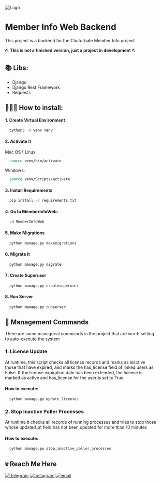 
![Logo](https://upload.wikimedia.org/wikipedia/commons/thumb/2/22/Chaturbate_logo.svg/2560px-Chaturbate_logo.svg.png)


# Member Info Web Backend

This project is a backend for the Chaturbate Member Info project

⛏️ **This is not a finished version, just a project in development** ⛏️

📚 Libs:
-
- Django
- Django Rest Framework
- Requests



## 👨🏻‍💻 How to install:

#### 1️. Create Virtual Environment
```bash
  python3 -m venv venv
```

#### 2️. Activate It
Mac OS \ Linux:
```bash
  source venv/bin/activate
```
Windows:
```bash
  source venv/Scripts/activate
```

#### 3️. Install Requirements
```bash
  pip install -r requirements.txt
```

#### 4️. Go to MemberInfoWeb:
```bash
  cd MemberInfoWeb
```

#### 5️. Make Migrations
```bash
  python manage.py makemigrations
```

#### 6️. Migrate It
```bash
  python manage.py migrate
```

#### 7️. Create Superuser
```bash
  python manage.py createsuperuser
```

#### 8️. Run Server
```bash
  python manage.py runserver
```
## 👾 Management Commands

There are some managerial commands in the project that are worth setting to auto-execute the system

### 1. License Update

At runtime, this script checks all license records and marks as inactive those that have expired, and marks the has_license field of linked users as False. If the license expiration date has been extended, the license is marked as active and has_license for the user is set to True

#### How to execute:
```bash
  python manage.py update_licenses
```

### 2. Stop Inactive Poller Processes

At runtime it checks all records of running processes and tries to stop those whose updated_at field has not been updated for more than 10 minutes

#### How to execute:
```bash
  python manage.pu stop_inactive_poller_processes
```

## 💀 Reach Me Here
[![Telegram](https://img.shields.io/badge/Telegram-blue?style=for-the-badge&logo=telegram&logoColor=white)](https://t.me/ihatemylifebutiluvmoney)
[![Instagram](https://img.shields.io/badge/Instagram-purple?style=for-the-badge&logo=Instagram&logoColor=white)](https://instagram.com/herbalsomml)
[![email](https://img.shields.io/badge/Gmail-D14836?style=for-the-badge&logo=gmail&logoColor=white)](mailto:herbalsomml@gmail.com)


